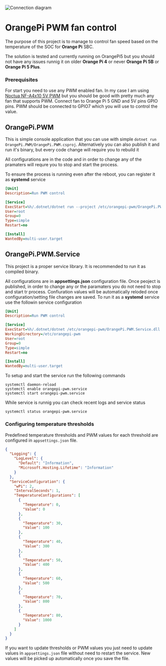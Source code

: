 ![Connection diagram](https://raw.githubusercontent.com/dejanstojanovic/orangepi-pwm/main/Diagram/diagram.png)

# OrangePi PWM fan control
The purpose of this project is to manage to control fan speed based on the temperature of the SOC for **Orange Pi** SBC. 

The solution is tested and currently running on OrangePi5 but you should not have any issues runnig it on older **Orange Pi 4** or never **Orange Pi 5B** or **Orange Pi 5 Plus**.

### Prerequisites
For start you need to use any PWM enabled fan. In my case I am using [Noctua NF-A4x10 5V PWM](https://noctua.at/en/nf-a4x10-5v-pwm) but you should be good with pretty much any fan that supports PWM.
Connect fan to Orange Pi 5 GND and 5V pins GPIO pins. PWM should be connected to GPIO7 which you will use to control the value.

## OrangePi.PWM
This is simple console application that you can use with simple ```dotnet run OrangePi.PWM/OrangePi.PWM.csproj```. Alternatively you can also publish it and run it's binary, but every code change will require you to rebuild it

All configurations are in the code and in order to change any of the pramaters will requre you to stop and start the process.

To ensure the process is running even after the reboot, you can register it as **systemd** service
```ini
[Unit]
Description=Run PWM control

[Service]
ExecStart=%h/.dotnet/dotnet run --project /etc/orangepi-pwm/OrangePi.PWM.csproj --property:Configuration=Release
User=root
Group=0
Type=simple
Restart=no

[Install]
WantedBy=multi-user.target
```
## OrangePi.PWM.Service
This project is a proper service library. It is recommended to run it as compiled binary.

All configurations are in **appsettings.json** configuration file. Once peoject is published, in order to change any or the paramaters you do not need to stop and start tr process.
Confiuration values will be automatically reloded once configuration/setting file changes are saved.
To run it as a **systemd** service use the followin service configuration
```ini
[Unit]
Description=Run PWM control

[Service]
ExecStart=%h/.dotnet/dotnet /etc/orangepi-pwm/OrangePi.PWM.Service.dll
WorkingDirectory=/etc/orangepi-pwm
User=root
Group=0
Type=simple
Restart=no

[Install]
WantedBy=multi-user.target
```

To setup and start the service run the following commands
```
systemctl daemon-reload
systemctl enable orangepi-pwm.service
systemctl start orangepi-pwm.service
```

While service is runnig you can check recent logs and service status 
```
systemctl status orangepi-pwm.service
```
### Configuring temperature thresholds
Predefined temperature thresholds and PWM values for each threshold are configured in ```appsettings.json``` file.
```json
{
  "Logging": {
    "LogLevel": {
      "Default": "Information",
      "Microsoft.Hosting.Lifetime": "Information"
    }
  },
  "ServiceConfiguration": {
    "wPi": 2,
    "IntervalSeconds": 1,
    "TemperatureConfigurations": [
      {
        "Temperature": 0,
        "Value": 0
      },
      {
        "Temperature": 30,
        "Value": 100
      },
      {
        "Temperature": 40,
        "Value": 300
      },
      {
        "Temperature": 50,
        "Value": 400
      },
      {
        "Temperature": 60,
        "Value": 500
      },
      {
        "Temperature": 70,
        "Value": 800
      },
      {
        "Temperature": 80,
        "Value": 1000
      }
    ]
  }
}
```
If you want to update thresholds or PWM values you just need to update values in ```appsettings.json``` file without need to restart the service. New values will be picked up automatically once you save the file.
